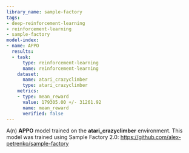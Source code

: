 ```yaml
---
library_name: sample-factory
tags:
- deep-reinforcement-learning
- reinforcement-learning
- sample-factory
model-index:
- name: APPO
  results:
  - task:
      type: reinforcement-learning
      name: reinforcement-learning
    dataset:
      name: atari_crazyclimber
      type: atari_crazyclimber
    metrics:
    - type: mean_reward
      value: 179305.00 +/- 31261.92
      name: mean_reward
      verified: false
---
```


A(n) **APPO** model trained on the **atari_crazyclimber** environment.
This model was trained using Sample Factory 2.0: https://github.com/alex-petrenko/sample-factory
    
